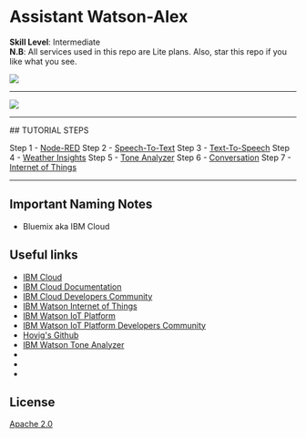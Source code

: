# Assistant Watson-Alex

**__Skill Level__**: Intermediate
<br>**__N.B__**: All services used in this repo are Lite plans. Also, star this repo if you like what you see.

![](https://raw.githubusercontent.com/hovig/mic-sts-nlu-weather-tone-analyzer/master/img/audio-arch.png)

<hr>

![](https://raw.githubusercontent.com/hovig/mic-sts-nlu-weather-tone-analyzer/master/img/mic-audio-full-code.png)

<hr>
## TUTORIAL STEPS

Step 1 - [Node-RED](https://github.com/hovig/mic-sts-nlu-weather-tone-analyzer/blob/master/steps/nodered.md)
Step 2 - [Speech-To-Text](https://github.com/hovig/mic-sts-nlu-weather-tone-analyzer/blob/master/steps/stt.md)
Step 3 - [Text-To-Speech](https://github.com/hovig/mic-sts-nlu-weather-tone-analyzer/blob/master/steps/tts.md)
Step 4 - [Weather Insights](https://github.com/hovig/mic-sts-nlu-weather-tone-analyzer/blob/master/steps/weather.md)
Step 5 - [Tone Analyzer](https://github.com/hovig/mic-sts-nlu-weather-tone-analyzer/blob/master/steps/tone.md)
Step 6 - [Conversation](https://github.com/hovig/mic-sts-nlu-weather-tone-analyzer/blob/master/steps/conversation.md)
Step 7 - [Internet of Things](https://github.com/hovig/mic-sts-nlu-weather-tone-analyzer/blob/master/steps/iot.md)
<hr>

## Important Naming Notes

* Bluemix aka IBM Cloud


## Useful links

* [IBM Cloud](https://bluemix.net/)  
* [IBM Cloud Documentation](https://www.ng.bluemix.net/docs/)  
* [IBM Cloud Developers Community](http://developer.ibm.com/bluemix)  
* [IBM Watson Internet of Things](http://www.ibm.com/internet-of-things/)  
* [IBM Watson IoT Platform](http://www.ibm.com/internet-of-things/iot-solutions/watson-iot-platform/)   
* [IBM Watson IoT Platform Developers Community](https://developer.ibm.com/iotplatform/)
* [Hovig's Github](https://github.com/hovig?tab=repositories)
* [IBM Watson Tone Analyzer](https://console.bluemix.net/docs/services/tone-analyzer/index.html#tone-analyzer-endpoints)
* []()
* []()
* []()

## License
[Apache 2.0](LICENSE)
